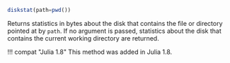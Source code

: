 ```julia
diskstat(path=pwd())
```

Returns statistics in bytes about the disk that contains the file or directory pointed at by `path`. If no argument is passed, statistics about the disk that contains the current working directory are returned.

!!! compat "Julia 1.8"
    This method was added in Julia 1.8.

